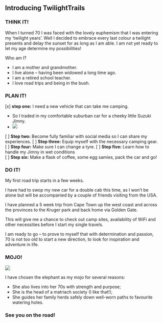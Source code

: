 ## Introducing TwilightTrails

### THINK IT!


When I turned 70 I was faced with the lovely euphemism that I was entering my ‘twilight years’.   Well I decided to embrace every last colour a twilight presents and delay the sunset for as long as I am able.  I am not yet ready to let my age determine my possibilities!

Who am I?

* I am a mother and grandmother. 
* I live alone – having been widowed a long time ago.
* I am a retired school teacher.
* I love road trips and being in the bush.

### PLAN IT!

[x] **step one:** I need a new vehicle that can take me camping.  
  - So I traded in my comfortable suburban car for a cheeky little Suzuki Jimny. 
  - ![](https://i.imgur.com/AvbK7MD.jpg)

[ ] **Step two:** Become fully familiar with social media so I can share my experiences.
[ ] **Step three:** Equip myself with the necessary camping gear. 
[ ] **Step four:** Make sure I can change a tyre.
[ ] **Step five:** Learn how to handle my Jimny in wet conditions  
[ ] **Step six:** Make a flask of coffee, some egg samies, pack the car and go!

### DO IT!

My first road trip starts in a few weeks. 

I have had to swop my new car for a double cab this time, as I won’t be alone but will be accompanied by a couple of friends visiting from the USA. 

I have planned a 5 week trip from Cape Town up the west coast and across the provinces to the Kruger park and back home via Golden Gate. 

This will give me a chance to check out camp sites, availability of WiFi and other necessities before I start my single travels. 

I am ready to go – to prove to myself that with determination and passion, 70 is not too old to start a new direction, to look for inspiration and adventure in life.

### MOJO!

![](https://i.imgur.com/crLL8AP.png)


I have chosen the elephant as my mojo for several reasons:

* She also lives into her 70s with strength and purpose; 
* She is the head of a matriach society (I like that!); 
* She guides her family herds safely down well-worn paths to favourite watering holes. 

###  See you on the road!
